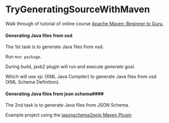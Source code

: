 # TryGeneratingSourceWithMaven


Walk through of tutorial of online course [Apache Maven: Beginner to Guru.](https://www.udemy.com/draft/2043700/?couponCode=GITHUB_REPO)


#### Generating Java files from xsd ####
The 1st task is to generate Java files from xsd. 

Run `mvn package`.

During build, jaxb2 plugin will run and execute _generate_ goal. 

Which will use xjc (XML Java Compiler) to generate Java files from xsd (XML Schema Definition). 


#### Generating Java files from json schema####
The 2nd task is to generate Java files from JSON Schema.

Example project using the [jasonschema2pojo Maven Plugin](https://joelittlejohn.github.io/jsonschema2pojo/site/0.5.1/generate-mojo.html)



